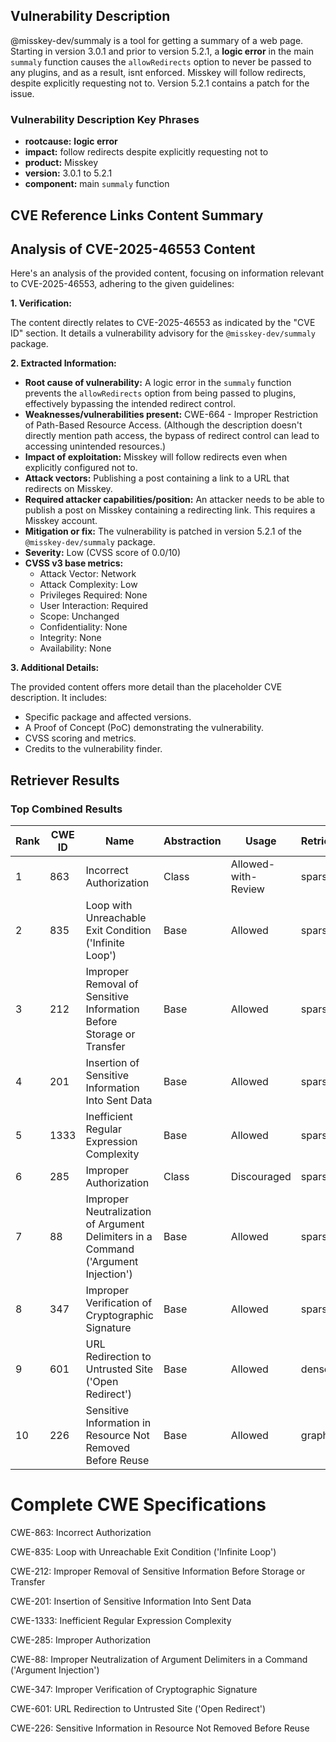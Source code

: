 ## Vulnerability Description
@misskey-dev/summaly is a tool for getting a summary of a web page. Starting in version 3.0.1 and prior to version 5.2.1, a **logic error** in the main `summaly` function causes the `allowRedirects` option to never be passed to any plugins, and as a result, isnt enforced. Misskey will follow redirects, despite explicitly requesting not to. Version 5.2.1 contains a patch for the issue.

### Vulnerability Description Key Phrases
- **rootcause:** **logic error**
- **impact:** follow redirects despite explicitly requesting not to
- **product:** Misskey
- **version:** 3.0.1 to 5.2.1
- **component:** main `summaly` function

## CVE Reference Links Content Summary
## Analysis of CVE-2025-46553 Content

Here's an analysis of the provided content, focusing on information relevant to CVE-2025-46553, adhering to the given guidelines:

**1. Verification:**

The content directly relates to CVE-2025-46553 as indicated by the "CVE ID" section. It details a vulnerability advisory for the `@misskey-dev/summaly` package.

**2. Extracted Information:**

*   **Root cause of vulnerability:** A logic error in the `summaly` function prevents the `allowRedirects` option from being passed to plugins, effectively bypassing the intended redirect control.
*   **Weaknesses/vulnerabilities present:** CWE-664 - Improper Restriction of Path-Based Resource Access. (Although the description doesn't directly mention path access, the bypass of redirect control can lead to accessing unintended resources.)
*   **Impact of exploitation:** Misskey will follow redirects even when explicitly configured not to.
*   **Attack vectors:** Publishing a post containing a link to a URL that redirects on Misskey.
*   **Required attacker capabilities/position:** An attacker needs to be able to publish a post on Misskey containing a redirecting link. This requires a Misskey account.
*   **Mitigation or fix:**  The vulnerability is patched in version 5.2.1 of the `@misskey-dev/summaly` package.
*   **Severity:** Low (CVSS score of 0.0/10)
*   **CVSS v3 base metrics:**
    *   Attack Vector: Network
    *   Attack Complexity: Low
    *   Privileges Required: None
    *   User Interaction: Required
    *   Scope: Unchanged
    *   Confidentiality: None
    *   Integrity: None
    *   Availability: None

**3. Additional Details:**

The provided content offers more detail than the placeholder CVE description. It includes:

*   Specific package and affected versions.
*   A Proof of Concept (PoC) demonstrating the vulnerability.
*   CVSS scoring and metrics.
*   Credits to the vulnerability finder.

## Retriever Results

### Top Combined Results

| Rank | CWE ID | Name | Abstraction | Usage  | Retrievers | Individual Scores |
|------|--------|------|-------------|-------|------------|-------------------|
| 1 | 863 | Incorrect Authorization | Class | Allowed-with-Review | sparse | 0.384 |
| 2 | 835 | Loop with Unreachable Exit Condition ('Infinite Loop') | Base | Allowed | sparse | 0.383 |
| 3 | 212 | Improper Removal of Sensitive Information Before Storage or Transfer | Base | Allowed | sparse | 0.383 |
| 4 | 201 | Insertion of Sensitive Information Into Sent Data | Base | Allowed | sparse | 0.377 |
| 5 | 1333 | Inefficient Regular Expression Complexity | Base | Allowed | sparse | 0.375 |
| 6 | 285 | Improper Authorization | Class | Discouraged | sparse | 0.366 |
| 7 | 88 | Improper Neutralization of Argument Delimiters in a Command ('Argument Injection') | Base | Allowed | sparse | 0.365 |
| 8 | 347 | Improper Verification of Cryptographic Signature | Base | Allowed | sparse | 0.365 |
| 9 | 601 | URL Redirection to Untrusted Site ('Open Redirect') | Base | Allowed | dense | 0.391 |
| 10 | 226 | Sensitive Information in Resource Not Removed Before Reuse | Base | Allowed | graph | 0.003 |



# Complete CWE Specifications

CWE-863: Incorrect Authorization

CWE-835: Loop with Unreachable Exit Condition ('Infinite Loop')

CWE-212: Improper Removal of Sensitive Information Before Storage or Transfer

CWE-201: Insertion of Sensitive Information Into Sent Data

CWE-1333: Inefficient Regular Expression Complexity

CWE-285: Improper Authorization

CWE-88: Improper Neutralization of Argument Delimiters in a Command ('Argument Injection')

CWE-347: Improper Verification of Cryptographic Signature

CWE-601: URL Redirection to Untrusted Site ('Open Redirect')

CWE-226: Sensitive Information in Resource Not Removed Before Reuse